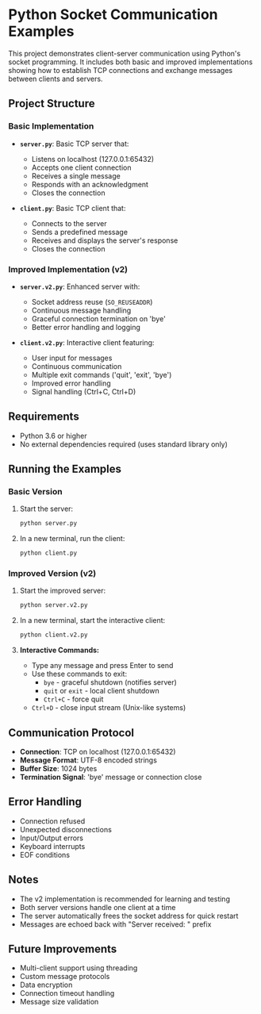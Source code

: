 # Python Socket Communication Examples

This project demonstrates client-server communication using Python's socket programming. It includes both basic and improved implementations showing how to establish TCP connections and exchange messages between clients and servers.

## Project Structure

### Basic Implementation

- **`server.py`**: Basic TCP server that:

  - Listens on localhost (127.0.0.1:65432)
  - Accepts one client connection
  - Receives a single message
  - Responds with an acknowledgment
  - Closes the connection

- **`client.py`**: Basic TCP client that:
  - Connects to the server
  - Sends a predefined message
  - Receives and displays the server's response
  - Closes the connection

### Improved Implementation (v2)

- **`server.v2.py`**: Enhanced server with:

  - Socket address reuse (`SO_REUSEADDR`)
  - Continuous message handling
  - Graceful connection termination on 'bye'
  - Better error handling and logging

- **`client.v2.py`**: Interactive client featuring:
  - User input for messages
  - Continuous communication
  - Multiple exit commands ('quit', 'exit', 'bye')
  - Improved error handling
  - Signal handling (Ctrl+C, Ctrl+D)

## Requirements

- Python 3.6 or higher
- No external dependencies required (uses standard library only)

## Running the Examples

### Basic Version

1. Start the server:

   ```bash
   python server.py
   ```

2. In a new terminal, run the client:
   ```bash
   python client.py
   ```

### Improved Version (v2)

1. Start the improved server:

   ```bash
   python server.v2.py
   ```

2. In a new terminal, start the interactive client:

   ```bash
   python client.v2.py
   ```

3. **Interactive Commands:**
   - Type any message and press Enter to send
   - Use these commands to exit:
     - `bye` - graceful shutdown (notifies server)
     - `quit` or `exit` - local client shutdown
     - `Ctrl+C` - force quit
   - `Ctrl+D` - close input stream (Unix-like systems)

## Communication Protocol

- **Connection**: TCP on localhost (127.0.0.1:65432)
- **Message Format**: UTF-8 encoded strings
- **Buffer Size**: 1024 bytes
- **Termination Signal**: 'bye' message or connection close

## Error Handling

- Connection refused
- Unexpected disconnections
- Input/Output errors
- Keyboard interrupts
- EOF conditions

## Notes

- The v2 implementation is recommended for learning and testing
- Both server versions handle one client at a time
- The server automatically frees the socket address for quick restart
- Messages are echoed back with "Server received: " prefix

## Future Improvements

- Multi-client support using threading
- Custom message protocols
- Data encryption
- Connection timeout handling
- Message size validation
